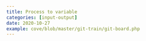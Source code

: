 ```yaml
---
title: Process to variable
categories: [input-output]
date: 2020-10-27
example: cove/blob/master/git-train/git-board.php
---
```

